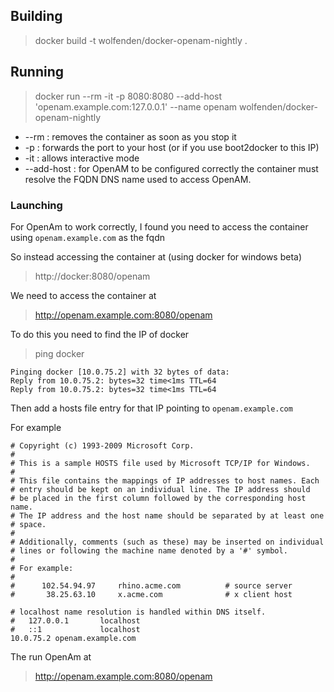 ## Building

> docker build -t wolfenden/docker-openam-nightly .

## Running

> docker run --rm -it -p 8080:8080 --add-host 'openam.example.com:127.0.0.1' --name openam wolfenden/docker-openam-nightly
 
* --rm : removes the container as soon as you stop it
* -p   : forwards the port to your host (or if you use boot2docker to this IP)
* -it  : allows interactive mode
* --add-host : for OpenAM to be configured correctly the container must resolve the FQDN DNS name used to access OpenAM.

### Launching

For OpenAm to work correctly, I found you need to access the container using `openam.example.com` as the fqdn

So instead accessing the container at (using docker for windows beta)

> http://docker:8080/openam

We need to access the container at

> http://openam.example.com:8080/openam

To do this you need to find the IP of docker

> ping docker

```
Pinging docker [10.0.75.2] with 32 bytes of data:
Reply from 10.0.75.2: bytes=32 time<1ms TTL=64
Reply from 10.0.75.2: bytes=32 time<1ms TTL=64
```

Then add a hosts file entry for that IP pointing to `openam.example.com`

For example

```
# Copyright (c) 1993-2009 Microsoft Corp.
#
# This is a sample HOSTS file used by Microsoft TCP/IP for Windows.
#
# This file contains the mappings of IP addresses to host names. Each
# entry should be kept on an individual line. The IP address should
# be placed in the first column followed by the corresponding host name.
# The IP address and the host name should be separated by at least one
# space.
#
# Additionally, comments (such as these) may be inserted on individual
# lines or following the machine name denoted by a '#' symbol.
#
# For example:
#
#      102.54.94.97     rhino.acme.com          # source server
#       38.25.63.10     x.acme.com              # x client host

# localhost name resolution is handled within DNS itself.
#	127.0.0.1       localhost
#	::1             localhost
10.0.75.2 openam.example.com
```

The run OpenAm at

> http://openam.example.com:8080/openam